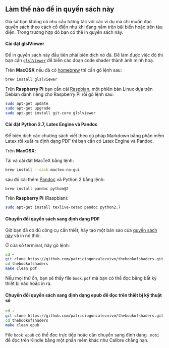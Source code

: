 ## Làm thế nào để in quyển sách này

Giả sử bạn không có nhu cầu tương tác với các ví dụ mà chỉ muốn đọc quyển sách theo cách cổ điển như khi đang nằm trên bãi biển hoặc trên tàu điện. Trong trường hợp đó bạn có thể in quyển sách này.

#### Cài đặt glslViewer

Để in quyển sách này đầu tiên phải biên dịch nó đã. Để làm được việc đó thì bạn cần [`glslViewer`](https://github.com/patriciogonzalezvivo/glslViewer) để biến các đoạn code shader thành ảnh minh hoạ.

Trên **MacOSX** nếu đã có [homebrew](http://brew.sh/) thì cần gõ lệnh sau:

```bash
brew install glslviewer
```

Trên **Raspberry Pi** bạn cần cài [Raspbian](https://www.raspberrypi.org/downloads/raspbian/), một phiên bản Linux dựa trên Debian dành riêng cho Raspberry PI rồi gõ lệnh sau:

```bash
sudo apt-get update
sudo apt-get upgrade
sudo apt-get install git-core glslviewer
```

#### Cài đặt Python 2.7, Latex Engine và Pandoc

Để biên dịch các chương sách viết theo cú pháp Markdown bằng phần mềm Latex rồi xuất ra định dạng PDF thì bạn cần có Latex Engine và Pandoc.

Trên **MacOSX**:

Tải và cài đặt MacTeX bằng lệnh:

```bash
brew install --cask mactex-no-gui
```

sau đó cài thêm [Pandoc](http://johnmacfarlane.net/pandoc/) và Python 2 bằng lệnh:

```bash
brew install pandoc python@2
```

Trên **Raspberry Pi** (Raspbian):

```bash
sudo apt-get install texlive-xetex pandoc python2.7
```

#### Chuyển đổi quyển sách sang định dạng PDF

Giờ bạn đã có đủ công cụ cần thiết, hãy tạo một bản sao của [quyển sách này](https://github.com/patriciogonzalezvivo/thebookofshaders) và in nó thôi.

Ở cửa sổ terminal, hãy gõ lệnh:

```bash
cd ~
git clone https://github.com/patriciogonzalezvivo/thebookofshaders.git
cd thebookofshaders
make clean pdf
```

Nếu mọi thứ ổn, bạn sẽ thấy file `book.pdf` mà bạn có thể đọc bằng bất kỳ thiết bị nào hoặc in ra.

#### Chuyển đổi quyển sách sang định dạng epub để đọc trên thiết bị kỹ thuật số

```bash
cd ~
git clone https://github.com/patriciogonzalezvivo/thebookofshaders.git
cd thebookofshaders
make clean epub
```

File `book.epub` có thể đọc trực tiếp hoặc cần chuyển sang định dạng `.mobi` để đọc trên Kindle bằng một phần mềm khác như Calibre chẳng hạn.
